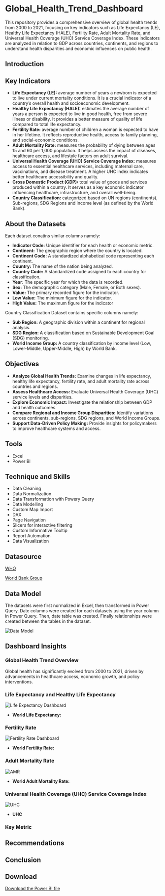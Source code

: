 # Global_Health_Trend_Dashboard
This repository provides a comprehensive overview of global health trends from 2000 to 2021, focusing on key indicators such as Life Expectancy (LE), Healthy Life Expectancy (HALE), Fertility Rate, Adult Mortality Rate, and Universal Health Coverage (UHC) Service Coverage Index. These indicators are analyzed in relation to GDP across countries, continents, and regions to understand health disparities and economic influences on public health.

## Introduction


## Key Indicators
- **Life Expectancy (LE):** average number of years a newborn is expected to live under current mortality conditions. It is a crucial indicator of a country’s overall health and socioeconomic development.
- **Healthy Life Expectancy (HALE):** estimates the average number of years a person is expected to live in good health, free from severe illness or disability. It provides a better measure of quality of life compared to total life expectancy.
- **Fertility Rate:** average number of children a woman is expected to have in her lifetime. It reflects reproductive health, access to family planning, and social-economic conditions.
- **Adult Mortality Rate:** measures the probability of dying between ages 15 and 60 per 1,000 population. It helps assess the impact of diseases, healthcare access, and lifestyle factors on adult survival.
- **Universal Health Coverage (UHC) Service Coverage Index:** measures access to essential healthcare services, including maternal care, vaccinations, and disease treatment. A higher UHC index indicates better healthcare accessibility and quality.
- **Gross Domestic Product (GDP):** total value of goods and services produced within a country. It serves as a key economic indicator influencing healthcare, infrastructure, and overall well-being.
- **Country Classification:** categorized based on UN regions (continents), Sub-regions, SDG Regions and income level (as defined by the World Bank).

## About the Datasets
Each dataset conatins similar columns namely:
- **Indicator Code:** Unique identifier for each health or economic metric.
- **Continent:** The geographic region where the country is located.
- **Continent Code:** A standardized alphabetical code representing each continent.
- **Country:** The name of the nation being analyzed.
- **Country Code:** A standardized code assigned to each country for classification.
- **Year:** The specific year for which the data is recorded.
- **Sex:** The demographic category (Male, Female, or Both sexes).
- **Value:** The primary recorded figure for the indicator.
- **Low Value:** The minimum figure for the indicator.
- **High Value:** The maximum figure for the indicator

Country Classification Dataset contains specific columns namely:
- **Sub Region:** A geographic division within a continent for regional analysis.
- **SDG Region:** A classification based on Sustainable Development Goal (SDG) monitoring.
- **World Income Group:** A country classification by income level (Low, Lower-Middle, Upper-Middle, High) by World Bank.

## Objectives
- **Analyze Global Health Trends:** Examine changes in life expectancy, healthy life expectancy, fertility rate, and adult mortality rate across countries and regions.
- **Assess Healthcare Access:** Evaluate Universal Health Coverage (UHC) service levels and disparities.
- **Explore Economic Impact:** Investigate the relationship between GDP and health outcomes.
- **Compare Regional and Income Group Disparities:** Identify variations across continents, sub-regions, SDG regions, and World Income Groups.
- **Support Data-Driven Policy Making:** Provide insights for policymakers to improve healthcare systems and access.

## Tools
- Excel
- Power BI

## Technique and Skills
- Data Cleaning
- Data Normalization
- Data Transformation with Powery Query
- Data Modelling
- Custom Map Import
- DAX
- Page Navigation
- Slicers for interactive filtering
- Custom Informative Tooltip
- Report Automation
- Data Visualization

## Datasource
<a href = "https://www.who.int/data/gho/data/indicators/indicators-index"> WHO </a> 

<a href = "https://databank.worldbank.org/source/world-development-indicators/Series/SH.UHC.SRVS.CV.XD"> World Bank Group </a>

## Data Model
The datasets were first normalized in Excel, then transformed in Power Query. Date columns were created for each datasets using the year column in Power Query. Then, date table was created. Finally relationships were created between the tables in the dataset. 

![Data Model](Link)

## Dashboard Insights
### Global Health Trend Overview
Global health has significantly evolved from 2000 to 2021, driven by advancements in healthcare access, economic growth, and policy interventions.

### Life Expectancy and Healthy Life Expectancy

![Life Expectancy Dashboard](Link) 

- **World Life Expectancy:** 

### Fertility Rate

![Fertility Rate Dashboard](Link) 

- **World Fertility Rate:** 

### Adult Mortality Rate

![AMR](Link) 

- **World Adult Mortality Rate:** 

### Universal Health Coverage (UHC) Service Coverage Index 

![UHC](Link) 

- **UHC** 

### Key Metric


## Recommendations


## Conclusion


## Download
<a href = "Link"> Download the Power BI file </a>
